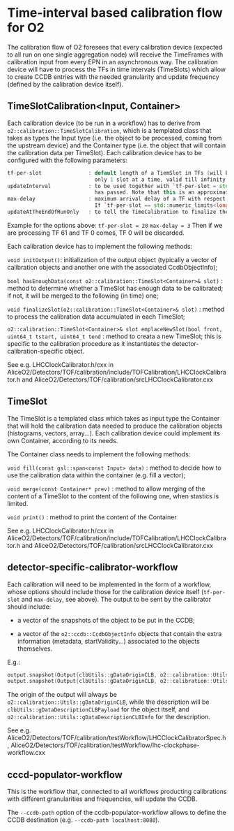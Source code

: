 <!-- doxy
\page refDetectorsCalibration Detectors Calibration
/doxy -->

# Time-interval based calibration flow for O2

The calibration flow of O2 foresees that every calibration device (expected to all run on one single aggregation node) will receive the TimeFrames with calibration input from every EPN in an asynchronous way. The calibration device will have to process the TFs in time intervals (TimeSlots) which allow to create CCDB entries with the needed granularity and update frequency (defined by the calibration device itself).

## TimeSlotCalibration<Input, Container>
Each calibration device (to be run in a workflow) has to derive from `o2::calibration::TimeSlotCalibration`, which is a templated class that takes as types the Input type (i.e. the object to be processed, coming from the upstream device) and the Container type (i.e. the object that will contain the calibration data per TimeSlot). Each calibration device has to be configured with the following parameters:

```cpp
tf-per-slot               : default length of a TiemSlot in TFs (will be widened in case of too little statistics). If this is set to `std::numeric_limits<long>::max()`, then there will be
                            only 1 slot at a time, valid till infinity.
updateInterval            : to be used together with `tf-per-slot = std::numeric_limits<long>::max()`: it allows to try to finalize the slot (and produce calibration) when the `updateInterval`
                            has passed. Note that this is an approximation (as explained in the code) due to the fact that TFs will come asynchronously (not ordered in time).
max-delay                 : maximum arrival delay of a TF with respect to the most recent one processed; units in number of TimeSlots; if beyond this, the TF will be considered too old, and discarded.
                            If `tf-per-slot == std::numeric_limits<long>::max()`, or `updateAtTheEndOfRunOnly == true`, its value is irrelevant.
updateAtTheEndOfRunOnly   : to tell the TimeCalibration to finalize the slots and prepare the CCDB entries only at the end of the run.
```
Example for the options above: 
`tf-per-slot = 20`
`max-delay = 3`
Then if we are processing TF 61 and TF 0 comes, TF 0 will be discarded.

Each calibration device has to implement the following methods:

`void initOutput()`: initialization of the output object (typically a vector of calibration objects and another one with the associated CcdbObjectInfo);

`bool hasEnoughData(const o2::calibration::TimeSlot<Container>& slot)` : method to determine whether a TimeSlot has enough data to be calibrated; if not, it will be merged to the following (in time) one;

`void finalizeSlot(o2::calibration::TimeSlot<Container>& slot)` : method to process the calibration data accumulated in each TimeSlot;

`o2::calibration::TimeSlot<Container>& slot emplaceNewSlot(bool front, uint64_t tstart, uint64_t tend` : method to creata a new TimeSlot; this is specific to the calibration procedure as it instantiates the detector-calibration-specific object.

See e.g. LHCClockCalibrator.h/cxx in AliceO2/Detectors/TOF/calibration/include/TOFCalibration/LHCClockCalibrator.h and  AliceO2/Detectors/TOF/calibration/srcLHCClockCalibrator.cxx

## TimeSlot<Container>
The TimeSlot is a templated class which takes as input type the Container that will hold the calibration data needed to produce the calibration objects (histograms, vectors, array...). Each calibration device could implement its own Container, according to its needs.

The Container class needs to implement the following methods:

`void fill(const gsl::span<const Input> data)`  : method to decide how to use the calibration data within the container (e.g. fill a vector);

`void merge(const Container* prev)` : method to allow merging of the content of a TimeSlot to the content of the following one, when stastics is limited.

`void print()` : method to print the content of the Container

See e.g. LHCClockCalibrator.h/cxx in AliceO2/Detectors/TOF/calibration/include/TOFCalibration/LHCClockCalibrator.h and  AliceO2/Detectors/TOF/calibration/srcLHCClockCalibrator.cxx

## detector-specific-calibrator-workflow

Each calibration will need to be implemented in the form of a workflow, whose options should include those for the calibration device itself (`tf-per-slot` and `max-delay`, see above).
The output to be sent by the calibrator should include:

*   a vector of the snapshots of the object to be put in the CCDB;

*   a vector of the `o2::ccdb::CcdbObjectInfo` objects that contain the extra
information (metadata, startValidity...) associated to the objects themselves.

E.g.:

```c++
output.snapshot(Output{clbUtils::gDataOriginCLB, o2::calibration::Utils::gDataDescriptionCLBPayload, i}, *image.get()); // vector<char>
output.snapshot(Output{clbUtils::gDataOriginCLB, o2::calibration::Utils::gDataDescriptionCLBInfo, i}, w);               // root-serialized
```
The origin of the output will always be `o2::calibration::Utils::gDataOriginCLB`, while the description will be `clbUtils::gDataDescriptionCLBPayload` for the object itself, and `o2::calibration::Utils::gDataDescriptionCLBInfo` for the description.

See e.g. AliceO2/Detectors/TOF/calibration/testWorkflow/LHCClockCalibratorSpec.h,  AliceO2/Detectors/TOF/calibration/testWorkflow/lhc-clockphase-workflow.cxx 

## cccd-populator-workflow

This is the workflow that, connected to all workflows producting calibrations with different granularities and frequencies, will update the CCDB.

The `--ccdb-path` option of the ccdb-populator-workflow allows to define the CCDB destination (e.g. `--ccdb-path localhost:8080`).

<!-- doxy
* \subpage refDetectorsCalibrationtestMacros
/doxy -->
